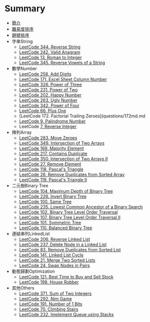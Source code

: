 # Summary

* [簡介](README.md)
* [難易度排序](sortbyacceptance.md)
* [題號排序](sortbynumber.md)
* 字串String
   * [LeetCode 344. Reverse String](questions/344md.md)
   * [LeetCode 242. Valid Anagram](questions/242md.md)
   * [LeetCode 13. Roman to Integer](questions/13md.md)
   * [LeetCode 345. Reverse Vowels of a String](questions/345md.md)
* 數學Number
   * [LeetCode 258. Add Digits](questions/258md.md)
   * [LeetCode 171. Excel Sheet Column Number](questions/171md.md)
   * [LeetCode 326. Power of Three](questions/326md.md)
   * [LeetCode 231. Power of Two](questions/231md.md)
   * [LeetCode 202. Happy Number](questions/202md.md)
   * [LeetCode 263. Ugly Number](questions/263md.md)
   * [LeetCode 342. Power of Four](questions/342md.md)
   * [LeetCode 66. Plus One](questions/66md.md)
   * [LeetCode 172. Factorial Trailing Zeroes](questions/172md.md
   * [LeetCode 9. Palindrome Number](questions/9md.md)
   * LeetCode [7. Reverse Integer](questions/7.md)
* 陣列Array
   * [LeetCode 283. Move Zeroes](questions/283md.md)
   * [LeetCode 349. Intersection of Two Arrays](questions/349md.md)
   * [LeetCode 169. Majority Element](questions/169md.md)
   * [LeetCode 217. Contains Duplicate](questions/217md.md)
   * [LeetCode 350. Intersection of Two Arrays II](questions/350md.md)
   * [LeetCode 27. Remove Element](questions/27md.md)
   * [LeetCode 118. Pascal's Triangle](questions/118md.md)
   * [LeetCode 26. Remove Duplicates from Sorted Array](questions/26md.md)
   * [LeetCode 119. Pascal's Triangle II](questions/119md.md)
* 二元樹Binary Tree
   * [LeetCode 104. Maximum Depth of Binary Tree](questions/104md.md)
   * [LeetCode 226. Invert Binary Tree](questions/226md.md)
   * [LeetCode 100. Same Tree](questions/100md.md)
   * [LeetCode 235. Lowest Common Ancestor of a Binary Search](questions/235md.md)
   * [LeetCode 102. Binary Tree Level Order Traversal](questions/102md.md)
   * [LeetCode 107. Binary Tree Level Order Traversal II](questions/107md.md)
   * [LeetCode 101. Symmetric Tree](questions/101md.md)
   * [LeetCode 110. Balanced Binary Tree](questions/110md.md)
* 連結串列LinkedList
   * [LeetCode 206. Reverse Linked List](questions/206md.md)
   * [LeetCode 237. Delete Node in a Linked List](questions/237md.md)
   * [LeetCode 83. Remove Duplicates from Sorted List](questions/83md.md)
   * [LeetCode 141. Linked List Cycle](questions/141md.md)
   * [LeetCode 21. Merge Two Sorted Lists](questions/21md.md)
   * [LeetCode 24. Swap Nodes in Pairs](questions/24md.md)
* 動態歸劃Optimization
   * [LeetCode 121. Best Time to Buy and Sell Stock](questions/121md.md)
   * [LeetCode 198. House Robber](questions/198md.md)
* 其他Others
   * [LeetCode 371. Sum of Two Integers](questions/371md.md)
   * [LeetCode 292. Nim Game](questions/292md.md)
   * [LeetCode 191. Number of 1 Bits](questions/191md.md)
   * [LeetCode 70. Climbing Stairs](questions/70md.md)
   * [LeetCode 232. Implement Queue using Stacks](questions/232md.md)

